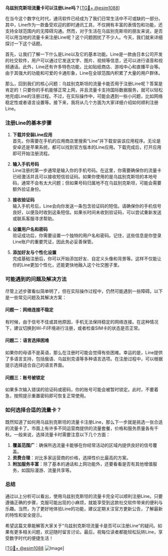 **乌兹别克斯坦流量卡可以注册Line吗？**[[TG💪+ @esim1088](https://t.me/s/esim1088)]

在当今这个数字化时代，通讯软件已经成为了我们日常生活中不可或缺的一部分。其中，Line作为一款备受欢迎的即时通讯工具，不仅拥有丰富的表情包和功能，还支持全球范围内的无障碍沟通。然而，对于生活在乌兹别克斯坦的朋友来说，是否可以用当地的流量卡来注册Line呢？这个问题困扰了不少人。今天，我们就来详细探讨一下这个话题。

首先，让我们了解一下什么是Line以及它的基本功能。Line是一款由日本公司开发的社交软件，用户可以通过它发送文字、图片、视频等信息，还可以进行语音和视频通话。此外，Line还有许多特色功能，比如贴纸商店、游戏中心和直播平台等。由于其强大的功能和可爱的卡通形象，Line在全球范围内积累了大量的用户群体。

那么，回到我们的核心问题：乌兹别克斯坦的流量卡能否用于注册Line呢？答案是肯定的！只要你的手机能够正常上网，并且流量卡支持国际数据服务，就可以轻松地完成Line的注册过程。不过，在实际操作中，可能会遇到一些小问题，比如网络稳定性或者语言设置等。接下来，我将从几个方面为大家详细介绍如何顺利注册Line。

### 注册Line的基本步骤

1. **下载并安装Line应用**  
   首先，你需要在手机的应用商店里搜索“Line”并下载安装该应用程序。无论是安卓还是苹果系统，都可以找到官方版本的Line应用。下载完成后，打开应用即可开始注册流程。

2. **输入手机号码**  
   Line注册的第一步通常是输入你的手机号码。在这里，你需要确保你的流量卡已经激活并且可以接收短信验证码。如果你使用的是乌兹别克斯坦的本地号码，通常不会有太大问题；但如果号码归属地不在乌兹别克斯坦，可能会需要额外验证身份。

3. **接收验证码**  
   输入手机号后，Line会向你发送一条包含验证码的短信。请确保你的手机信号良好，以便及时收到这条短信。如果长时间未收到验证码，可以尝试重新发送或联系客服寻求帮助。

4. **设置用户名和密码**  
   验证成功后，你需要设置一个独特的用户名和密码。记住，这些信息是你登录Line账户的重要凭证，因此务必妥善保管。

5. **添加好友与个性化设置**  
   完成基础注册后，你可以开始添加好友、自定义头像和背景等。这样不仅能让你的Line更加个性化，还能更快地融入这个社交圈子里。

### 可能遇到的问题及解决方法

尽管上述步骤看似简单明了，但在实际操作过程中，仍然可能遇到一些障碍。以下是一些常见问题及其解决方案：

#### 问题一：网络连接不稳定  
有时候，由于信号不佳或其他原因，手机无法保持稳定的网络连接。在这种情况下，建议切换到Wi-Fi环境进行注册，或者检查SIM卡的状态是否正常。

#### 问题二：语言选择困难  
如果你的母语不是英语，那么在注册时可能会觉得有些困难。幸运的是，Line提供了多语言支持，包括俄语、乌兹别克语等多种语言选项。在注册过程中，可以根据提示选择适合自己的语言界面。

#### 问题三：账号被锁定  
如果多次输入错误的验证码或密码，你的账号可能会被暂时锁定。此时，不要着急，按照提示重置密码即可恢复正常使用。

### 如何选择合适的流量卡？

既然知道了如何用乌兹别克斯坦的流量卡注册Line，那么下一步就是挑选一张合适的流量卡了。市面上有许多不同运营商提供的流量套餐，价格和服务质量各有千秋。一般来说，选择流量卡时需要注意以下几个方面：

1. **覆盖范围广**：确保所选流量卡能够在你经常活动的区域内提供良好的信号覆盖。
2. **资费合理**：对比多家运营商的价格，选择性价比最高的方案。
3. **附加服务丰富**：除了基本的通话和上网功能外，还要看看是否有其他增值服务，如国际漫游、流量共享等。

### 总结

通过以上分析可以看出，使用乌兹别克斯坦的流量卡完全可以顺利注册Line。只要遵循正确的步骤，克服可能出现的小麻烦，就能享受到这款社交软件带来的便利与乐趣。当然，为了更好地体验Line的功能，建议定期关注官方更新公告，了解最新的特性和安全提示。

希望这篇文章能解答大家关于“乌兹别克斯坦流量卡是否可以注册Line”的疑问。如果有更多相关问题，欢迎随时留言讨论。最后，祝每位读者都能轻松玩转Line，享受数字时代的便捷生活！

[[TG💪+ @esim1088](https://t.me/s/esim1088) ![Image](https://i.postimg.cc/4NQfJmqS/Snipaste-2025-05-13-00-14-12.png)]